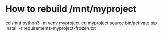# How to rebuild /mnt/myproject

cd /mnt
python3 -m venv myproject
cd myproject
source bin/activate
pip install -r requirements-myproject-frozen.txt
